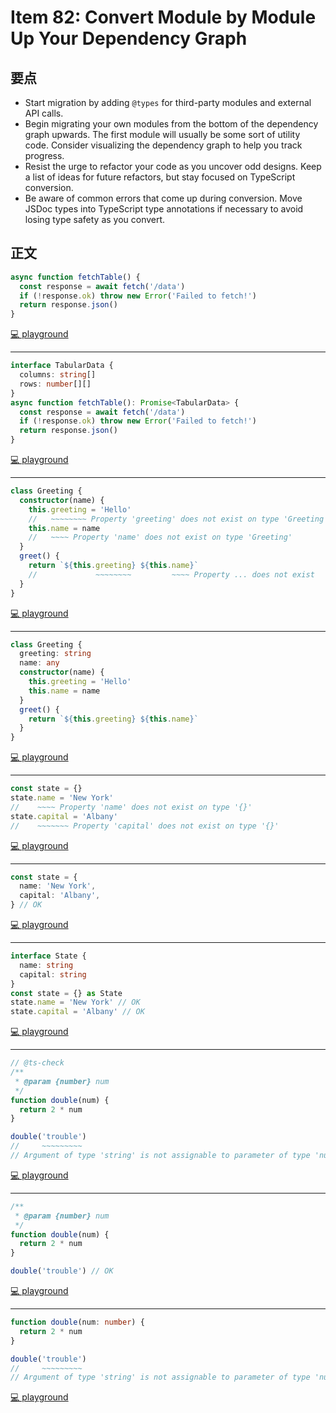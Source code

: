 # Item 82: Convert Module by Module Up Your Dependency Graph

## 要点

- Start migration by adding `@types` for third-party modules and external API calls.
- Begin migrating your own modules from the bottom of the dependency graph upwards. The first module will usually be some sort of utility code. Consider visualizing the dependency graph to help you track progress.
- Resist the urge to refactor your code as you uncover odd designs. Keep a list of ideas for future refactors, but stay focused on TypeScript conversion.
- Be aware of common errors that come up during conversion. Move JSDoc types into TypeScript type annotations if necessary to avoid losing type safety as you convert.

## 正文

```ts
async function fetchTable() {
  const response = await fetch('/data')
  if (!response.ok) throw new Error('Failed to fetch!')
  return response.json()
}
```

[💻 playground](https://www.typescriptlang.org/play/?ts=5.4.5#code/IYZwngdgxgBAZgV2gFwJYHsLwKbKgCwBVgAjAG2wAoBKGAbwCgYYpMRkYAnbEABzewwAvDGAB3YKg5xcBSgHIA9ABNgyYPOoBuJjFRwYlAITc+AgHToA1rWT5O6MTAjYnAUU4POCgGKSKyjDI6Dh4+EaaOszcyAicWKb8ECDY5gBWIJg0OgC+DEA)

---

```ts
interface TabularData {
  columns: string[]
  rows: number[][]
}
async function fetchTable(): Promise<TabularData> {
  const response = await fetch('/data')
  if (!response.ok) throw new Error('Failed to fetch!')
  return response.json()
}
```

[💻 playground](https://www.typescriptlang.org/play/?ts=5.4.5#code/JYOwLgpgTgZghgYwgAgCpwEYFcA2coAicYcyA3gFDLIID2OWAtiAM4BcyLYUoA5gNoBdANxVkUWgHd2yEEwzQhQ0QF8KcFgE8QCZDCw6wwWiD0QwCABboMOCAAoAlBwAKExsBYQAPDdz4iEgA+cjE6VjBxCBYABxMvZABeZDhJOGBImHMrewByAHoAE2I4XMdRamAYZHsAQihouNYIADpaAGtHZDBLCUlZCH6AUSgJKDyAMXS7Qu7aMwtLWrKKqLAsKFMG2PjWgCsWEydVCiA)

---

```ts
class Greeting {
  constructor(name) {
    this.greeting = 'Hello'
    //   ~~~~~~~~ Property 'greeting' does not exist on type 'Greeting'
    this.name = name
    //   ~~~~ Property 'name' does not exist on type 'Greeting'
  }
  greet() {
    return `${this.greeting} ${this.name}`
    //             ~~~~~~~~         ~~~~ Property ... does not exist
  }
}
```

[💻 playground](https://www.typescriptlang.org/play/?ts=5.4.5&noImplicitAny=false&strictNullChecks=false#code/MYGwhgzhAEDiBOBTRAXAlgOwObQN4ChppgB7DCFeAV2BRPgAoMwBbRASj0KOhQAs0EAHRYkqTDgC80AOQAJRCBAkZAbm5EA9Jp4A-fQf3QACvBIAHRPBQBPWaOTpsM6ABMSiGBhIpoiAB6CvmS8NpayCI4SMhq8AsLMbNDSiYjqPNDaegYmZpbWdjKpLu6e0N6+AUHQIbbhMpHiztwAvtwOqAycBBlIKFTwGNAABgAkuPyCImJOWC3Q45MJrIgtw+k8WRnb2YZGO0SGuRZWttBCF24eXj5+gRSt+G1AA)

---

```ts
class Greeting {
  greeting: string
  name: any
  constructor(name) {
    this.greeting = 'Hello'
    this.name = name
  }
  greet() {
    return `${this.greeting} ${this.name}`
  }
}
```

[💻 playground](https://www.typescriptlang.org/play/?ts=5.4.5&noImplicitAny=false&strictNullChecks=false#code/MYGwhgzhAEDiBOBTRAXAlgOwObQN4ChposlVMsAuaCFecgbkOgzAFtEqwMBPRo4APYYa8AK7AUA+AAoW7AJR4mRFAAs0EAHQlk6bNAC80AOQAJRCBADjfItDUbNcxIeZtEtgL5MdqaYoI7aCQUUXgMaAADABJcBy1fPSxPaFj4p3dPSK98byA)

---

```ts
const state = {}
state.name = 'New York'
//    ~~~~ Property 'name' does not exist on type '{}'
state.capital = 'Albany'
//    ~~~~~~~ Property 'capital' does not exist on type '{}'
```

[💻 playground](https://www.typescriptlang.org/play/?ts=5.4.5&noImplicitAny=false&strictNullChecks=false#code/MYewdgzgLgBNCGUCmMC8MDeBfA3AKAWQDox4BbFdAcgDkkB3GATRACcBrK-Aem5n5gA-YYJgAFViAAOSVlACeMKqQpUYAExBIIMMCFhIAHgEtoMcDAUyl2KgSiIkRYPCnGHAGzRKAgh4BG8GDyXHi8AkIiIuKSMnKKVC5unmqa2rr6MEamsBZWKFS2eEA)

---

```ts
const state = {
  name: 'New York',
  capital: 'Albany',
} // OK
```

[💻 playground](https://www.typescriptlang.org/play/?ts=5.4.5&noImplicitAny=false&strictNullChecks=false#code/MYewdgzgLgBNCGUCmMC8MDeAoGMzwFskAuGAcgDkkB3GATRACcBrMgGhxmHgAcBLKPAA2pMgEEhAI3hgAnuywBfANy4A9GpgB5ANJYgA)

---

```ts
interface State {
  name: string
  capital: string
}
const state = {} as State
state.name = 'New York' // OK
state.capital = 'Albany' // OK
```

[💻 playground](https://www.typescriptlang.org/play/?ts=5.4.5&noImplicitAny=false&strictNullChecks=false#code/JYOwLgpgTgZghgYwgAgMpjpZBvAUM5EOAWwgC5kBnMKUAcwG59kE4AHYDAGwutpEa4AvrgQB7ENSoYsAXhxDkcSmhkQm1TBAB0RUsnkByAHIQA7sgCaYqAGtDDAgHonyAPIBpXJsjbWHbgNkQwBBLgAjOBAATwdnV09cIA)

---

```js
// @ts-check
/**
 * @param {number} num
 */
function double(num) {
  return 2 * num
}

double('trouble')
//     ~~~~~~~~~
// Argument of type 'string' is not assignable to parameter of type 'number'
```

[💻 playground](https://www.typescriptlang.org/play/?ts=5.4.5&noImplicitAny=false&strictNullChecks=false&allowJs=true&noEmit=true#code/PTAEAEBcGcFoGMAWBTeBrAUMAVNjpsIAHAQwCcSBbUAbwDsBXSgI2TIF9RHL9tgMAZgzrxIASwD2dUABMJDZgBtkACm4BKWvlBlkkBmWkAmAlyYBuDOwwY5C5SoDkkMvKXJH6yyFC-fAP0CgoKwwAEEyAHMmZDpIUAkBUEgATyJkUEdoFzE6SMdQMWguCXiSaGgxSLoSd2SJUFIKSj02BKTU9MzuVjJHDCA)

---

```ts
/**
 * @param {number} num
 */
function double(num) {
  return 2 * num
}

double('trouble') // OK
```

[💻 playground](https://www.typescriptlang.org/play/?ts=5.4.5&noImplicitAny=false&strictNullChecks=false&allowJs=true&noEmit=true#code/PQKhCgAIUgBAHAhgJ0QW0gbwHYFc0BGApsgL6R5pQjDgBmu2AxgC4CWA9tpACYe4EANkQAUlAJRYokZERa5k3AEzQK+ANzhS4cHwHCRAchbJ+QoofHrIkYMEgB5ANLggA)

---

```ts
function double(num: number) {
  return 2 * num
}

double('trouble')
//     ~~~~~~~~~
// Argument of type 'string' is not assignable to parameter of type 'number'
```

[💻 playground](https://www.typescriptlang.org/play/?ts=5.4.5&noImplicitAny=false&strictNullChecks=false&allowJs=true&noEmit=true#code/GYVwdgxgLglg9mABAEziARgGwKYAowgC2AXIgYetgE4CUiA3gFCKJXZQhVIBMiAVGSIBuRgF9GjVBhy4A5FCpos2WTREB6dS20A-Pfv2NNiAIJUA5kWxgoiOMERQAngAdsiWQGcFMMOdmIMJ5kcLYAhp6eMOZgYcqOcIguYVRhhOzUdg7Obh7klFSyjEA)
